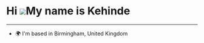 Hi ![](https://user-images.githubusercontent.com/18350557/176309783-0785949b-9127-417c-8b55-ab5a4333674e.gif)My name is Kehinde
===============================================================================================================================
------------------

*   🌍  I'm based in Birmingham, United Kingdom
                  
